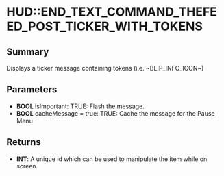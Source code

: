# HUD::END_TEXT_COMMAND_THEFEED_POST_TICKER_WITH_TOKENS

## Summary
Displays a ticker message containing tokens (i.e. ~BLIP_INFO_ICON~)

## Parameters
* **BOOL** isImportant: TRUE: Flash the message.
* **BOOL** cacheMessage = true: TRUE: Cache the message for the Pause Menu

## Returns
* **INT**: A unique id which can be used to manipulate the item while on screen.